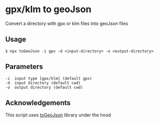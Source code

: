 # gpx/klm to geoJson
Convert a directory with gpx or klm files into geoJson files
## Usage
``
$ npx toGeoJson -i gpx -d <input-directory> -o <output-directory>
``

## Parameters

```
-i  input type [gpx/klm] (default gpx)
-d  input directory (default cwd)
-o  output directory (default cwd)
```

## Acknowledgements
This script uses [toGeoJson](https://github.com/tmcw/togeojson) library under the hood

